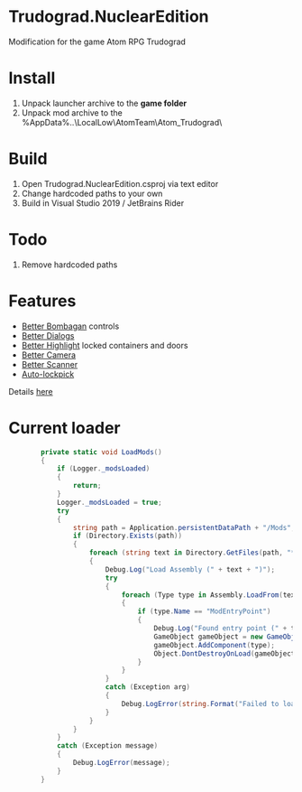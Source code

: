 ﻿# Trudograd.NuclearEdition
Modification for the game Atom RPG Trudograd

# Install
1. Unpack launcher archive to the **game folder**
2. Unpack mod archive to the %AppData%\..\LocalLow\AtomTeam\Atom_Trudograd\

# Build
1. Open Trudograd.NuclearEdition.csproj via text editor
2. Change hardcoded paths to your own
3. Build in Visual Studio 2019 / JetBrains Rider

# Todo
1. Remove hardcoded paths

# Features
- [Better Bombagan](https://github.com/Albeoris/Trudograd.NuclearEdition/wiki/Features-Bombagan) controls
- [Better Dialogs](https://github.com/Albeoris/Trudograd.NuclearEdition/wiki/Features-Dialogs)
- [Better Highlight](https://github.com/Albeoris/Trudograd.NuclearEdition/wiki/Features-HUD#better-highlight-locked-containers-and-doors) locked containers and doors
- [Better Camera](https://github.com/Albeoris/Trudograd.NuclearEdition/wiki/Features-HUD#better-camera-control)
- [Better Scanner](https://github.com/Albeoris/Trudograd.NuclearEdition/wiki/Features-HUD#better-scanner)
- [Auto-lockpick](https://github.com/Albeoris/Trudograd.NuclearEdition/wiki/Features-HUD#auto-lockpick)

Details [here](https://github.com/Albeoris/Trudograd.NuclearEdition/wiki)

# Current loader

```csharp
        private static void LoadMods()
		{
			if (Logger._modsLoaded)
			{
				return;
			}
			Logger._modsLoaded = true;
			try
			{
				string path = Application.persistentDataPath + "/Mods";
				if (Directory.Exists(path))
				{
					foreach (string text in Directory.GetFiles(path, "*.dll", SearchOption.AllDirectories))
					{
						Debug.Log("Load Assembly (" + text + ")");
						try
						{
							foreach (Type type in Assembly.LoadFrom(text).GetTypes())
							{
								if (type.Name == "ModEntryPoint")
								{
									Debug.Log("Found entry point (" + type.FullName + "). Initializing...");
									GameObject gameObject = new GameObject(type.FullName);
									gameObject.AddComponent(type);
									Object.DontDestroyOnLoad(gameObject);
								}
							}
						}
						catch (Exception arg)
						{
							Debug.LogError(string.Format("Failed to load assembly {0}. Error: {1}", text, arg));
						}
					}
				}
			}
			catch (Exception message)
			{
				Debug.LogError(message);
			}
		}
```